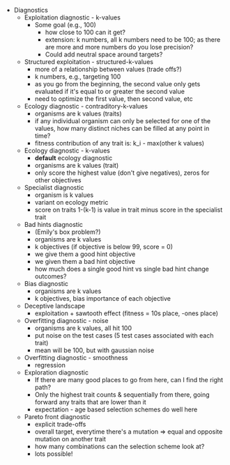 - Diagnostics
  - Exploitation diagnostic - k-values
    - Some goal (e.g., 100)
      - how close to 100 can it get?
      - extension: k numbers, all k numbers need to be 100; as there are more and
        more numbers do you lose precision?
      - Could add neutral space around targets?
  - Structured exploitation - structured-k-values
    - more of a relationship between values (trade offs?)
    - k numbers, e.g., targeting 100
    - as you go from the beginning, the second value only gets evaluated if it's
      equal to or greater the second value
    - need to optimize the first value, then second value, etc
  - Ecology diagnostic - contraditory-k-values
    - organisms are k values (traits)
    - if any individual organism can only be selected for one of the values, how
      many distinct niches can be filled at any point in time?
    - fitness contribution of any trait is: k_i - max(other k values)
  - Ecology diagnostic - k-values
    - **default** ecology diagnostic
    - organisms are k values (trait)
    - only score the highest value (don't give negatives), zeros for other objectives
  - Specialist diagnostic
    - organism is k values
    - variant on ecology metric
    - score on traits 1-(k-1) is value in trait minus score in the specialist trait
  - Bad hints diagnostic
    - (Emily's box problem?)
    - organisms are k values
    - k objectives (if objective is below 99, score = 0)
    - we give them a good hint objective
    - we given them a bad hint objective
    - how much does a single good hint vs single bad hint change outcomes?
  - Bias diagnostic
    - organisms are k values
    - k objectives, bias importance of each objective
  - Deceptive landscape
    - exploitation + sawtooth effect (fitness = 10s place, -ones place)
  - Overfitting diagnostic - noise
    - organisms are k values, all hit 100
    - put noise on the test cases (5 test cases associated with each trait)
    - mean will be 100, but with gaussian noise
  - Overfitting diagnostic - smoothness
    - regression
  - Exploration diagnostic
    - If there are many good places to go from here, can I find the right path?
    - Only the highest trait counts & sequentially from there, going forward
      any traits that are lower than it
    - expectation - age based selection schemes do well here
  - Pareto front diagnostic
    - explicit trade-offs
    - overall target, everytime there's a mutation => equal and opposite mutation
      on another trait
    - how many combinations can the selection scheme look at?
    - lots possible!
